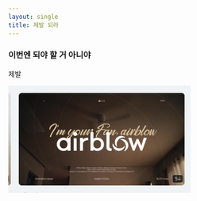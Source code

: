 ```yaml
---
layout: single
title: 제발 되라
---
```

### 이번엔 되야 할 거 아니야
제발



![image](/images/2025-03-27-first-posting/Pasted_image_20250410155000.png)
